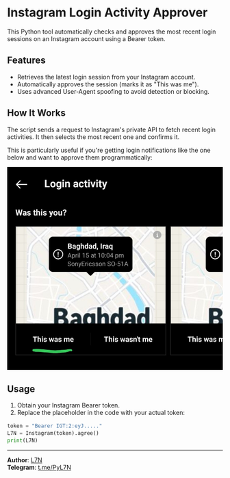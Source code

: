
# Instagram Login Activity Approver

This Python tool automatically checks and approves the most recent login sessions on an Instagram account using a Bearer token.

## Features

- Retrieves the latest login session from your Instagram account.
- Automatically approves the session (marks it as "This was me").
- Uses advanced User-Agent spoofing to avoid detection or blocking.

## How It Works

The script sends a request to Instagram's private API to fetch recent login activities. It then selects the most recent one and confirms it.

This is particularly useful if you're getting login notifications like the one below and want to approve them programmatically:

![Login Activity](./-210154_temp.jpg)

## Usage

1. Obtain your Instagram Bearer token.
2. Replace the placeholder in the code with your actual token:

```python
token = "Bearer IGT:2:eyJ....."
L7N = Instagram(token).agree()
print(L7N)
```

---

**Author**: [L7N](https://github.com/is-L7N)  
**Telegram**: [t.me/PyL7N](https://t.me/PyL7N)
